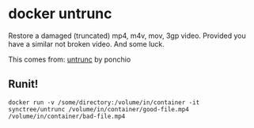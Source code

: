 docker untrunc
==============

Restore a damaged (truncated) mp4, m4v, mov, 3gp video. Provided you have a similar not broken video. And some luck.

This comes from: [untrunc](https://github.com/ponchio/untrunc) by ponchio

## Runit!

    docker run -v /some/directory:/volume/in/container -it synctree/untrunc /volume/in/container/good-file.mp4 /volume/in/container/bad-file.mp4

